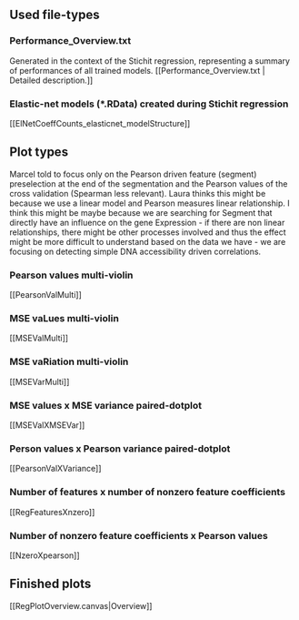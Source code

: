 ## Used file-types
### Performance_Overview.txt
Generated in the context of the Stichit regression, representing a summary of  performances of all trained models.  [[Performance_Overview.txt | Detailed description.]]
### Elastic-net models (\*.RData) created during Stichit regression
[[ElNetCoeffCounts_elasticnet_modelStructure]]

## Plot types
Marcel told to focus only on the Pearson driven feature (segment) preselection at the end of the segmentation and the Pearson values of the cross validation (Spearman less relevant). Laura thinks this might be because we use a linear model and Pearson measures linear relationship. I think this might be maybe because we are searching for Segment that directly have an influence on the gene Expression - if there are non linear relationships, there might be other processes involved and thus the effect might be more difficult to understand based on the data we have - we are focusing on detecting simple DNA accessibility driven correlations.
### Pearson values multi-violin
[[PearsonValMulti]]
### MSE vaLues multi-violin
[[MSEValMulti]]
### MSE vaRiation multi-violin
[[MSEVarMulti]]
### MSE values x MSE variance paired-dotplot
[[MSEValXMSEVar]]
### Person values x Pearson variance paired-dotplot
[[PearsonValXVariance]]
### Number of features x number of nonzero feature coefficients
[[RegFeaturesXnzero]]
### Number of nonzero feature coefficients x Pearson values
[[NzeroXpearson]]

## Finished plots
[[RegPlotOverview.canvas|Overview]]
